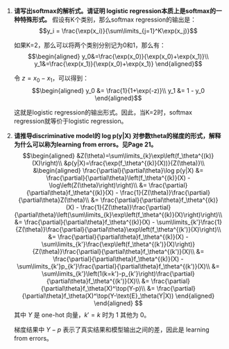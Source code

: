 1. **请写出softmax的解析式。请证明 logistic regression本质上是softmax的一种特殊形式。**
   假设有K个类别，那么softmax regression的输出是：
   $$y_i = \frac{\exp(x_i)}{\sum\limits_{j=1}^K\exp(x_j)}$$
   
   如果K=2，那么可以将两个类别分别记为0和1，那么有：
   $$\begin{aligned}
    y_0&=\frac{\exp(x_0)}{\exp(x_0)+\exp(x_1)}\\
    y_1&=\frac{\exp(x_1)}{\exp(x_0)+\exp(x_1)}
   \end{aligned}$$

   令 $z=x_0-x_1$，可以得到：
   $$\begin{aligned}
    y_0 &= \frac{1}{1+\exp(-z)}\\
    y_1 &= 1 - y_0
   \end{aligned}$$
   
   这就是logistic regression的输出形式。因此，当K=2时，softmax regression就等价于logistic regression。  
   

2. **请推导discriminative model的 log p(y|X) 对参数theta的梯度的形式，解释为什么可以称为learning from errors。见Page 21。**
   $$\begin{aligned}
    &Z(\theta)=\sum\limits_{k}\exp\left(f_\theta^{(k)}(X)\right)\\
    &p(y|X)=\frac{\exp(f_\theta^{(k)}(X))}{Z(\theta)}\\
    &\begin{aligned}
    \frac{\partial}{\partial\theta}\log p(y|X) &= \frac{\partial}{\partial\theta}\left(f_\theta^{(k)}(X) - \log\left(Z(\theta)\right)\right)\\
    &= \frac{\partial}{\partial\theta}f_\theta^{(k)}(X) - \frac{1}{Z(\theta)}\frac{\partial}{\partial\theta}Z(\theta)\\
    &= \frac{\partial}{\partial\theta}f_\theta^{(k)}(X) - \frac{1}{Z(\theta)}\frac{\partial}{\partial\theta}\left(\sum\limits_{k}\exp\left(f_\theta^{(k)}(X)\right)\right)\\
    &= \frac{\partial}{\partial\theta}f_\theta^{(k)}(X) - \sum\limits_{k'}\frac{1}{Z(\theta)}\frac{\partial}{\partial\theta}\exp\left(f_\theta^{(k')}(X)\right)\\
    &= \frac{\partial}{\partial\theta}f_\theta^{(k)}(X) - \sum\limits_{k'}\frac{\exp\left(f_\theta^{(k')}(X)\right)}{Z(\theta)}\frac{\partial}{\partial\theta}f_\theta^{(k')}(X)\\
    &= \frac{\partial}{\partial\theta}f_\theta^{(k)}(X) - \sum\limits_{k'}p_{k'}\frac{\partial}{\partial\theta}f_\theta^{(k')}(X)\\
    &= \sum\limits_{k'}\left(1(k=k')-p_{k'}\right)\frac{\partial}{\partial\theta}f_\theta^{(k')}(X)\\
    &= \frac{\partial}{\partial\theta}f_\theta(X)^\top(Y-p)\\
    &= \frac{\partial}{\partial\theta}f_\theta(X)^\top(Y-\text{E}_\theta(Y|X))
   \end{aligned}
   \end{aligned}
   $$
   其中 $Y$ 是 one-hot 向量，$k'=k$ 时为 $1$ 其他为 $0$。

   梯度结果中 $Y-p$ 表示了真实结果和模型输出之间的差，因此是 learning from errors。